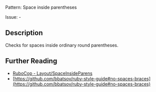 Pattern: Space inside parentheses

Issue: -

## Description

Checks for spaces inside ordinary round parentheses.

## Further Reading

* [RuboCop - Layout/SpaceInsideParens](https://rubocop.readthedocs.io/en/latest/cops_layout/#layoutspaceinsideparens)
* [https://github.com/bbatsov/ruby-style-guide#no-spaces-braces](https://github.com/bbatsov/ruby-style-guide#no-spaces-braces)
